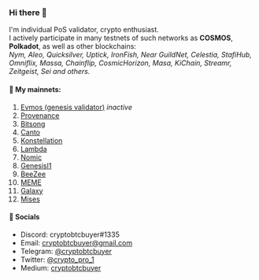 ### Hi there 🤘

I'm individual PoS validator, crypto enthusiast.  
I actively participate in many  testnets of such networks as __COSMOS__, __Polkadot__, as well as other blockchains:  
*Nym, Aleo, Quicksilver, Uptick, IronFish, Near GuildNet, Сelestia, StafiHub, Omniflix, Massa, Сhainflip, CosmicHorizon, Masa, KiChain, Streamr, Zeitgeist, Sei and others.*


#### 🧾 My mainnets:

1. [Evmos (genesis validator)](https://www.mintscan.io/evmos/validators/evmosvaloper1j6zuz54sum48ylpzjqt4jugjmr4lw6srudv7c4) *inactive*
1. [Provenance](https://www.mintscan.io/provenance/validators/pbvaloper1hxd75vuud3gddkfpglkzzsvpjwrz9zf05xu4ss)
1. [Bitsong](https://ping.pub/bitsong/staking/bitsongvaloper17dpklyxlrn9kypkd3khy9t98v8qddnghllnt7x)
1. [Canto](https://explorer.nodestake.top/canto/staking/cantovaloper1v8ghx334ql2jpu0qgjfre95lnkzvlt7t7py9gr)
1. [Konstellation](https://www.mintscan.io/konstellation/validators/darcvaloper149ggrnzvlm5pdgk53295f9nqr0d29j32d8r9yt)
1. [Lambda](https://explorer.nodestake.top/lambda/staking/lambvaloper1g88k52xwxl49hjxm0hud5fd08ntkg0ykua0gjq)
1. [Nomic](https://nomic.zenscan.io/validator.php?addr=nomic1sv9xl46wwhg34mjnkaqd669gp4ptcjvyu56yj5)
1. [Genesisl1](https://ping.pub/genesisl1/staking/genesisvaloper14ffhw6jplvhx0kn449hg55m5dd58f245nvsqkf)
1. [BeeZee](https://explorer.erialos.me/beezee/staking/bzevaloper1cgtrksac0pjj53lym42uaxrjsumtql296znp4m)
1. [MEME](https://ping.pub/meme/staking/memevaloper1nd5920jd3rynsjl7tqler3xnal9433qtqfyn0q)
1. [Galaxy](https://explorer.postcapitalist.io/galaxy/staking/galaxyvaloper132szhrframlw0xvzzj4a96ys4u4ue79y36xkyu)
1. [Mises](https://gw.mises.site/validators)



#### 💬 Socials
* Discord: cryptobtcbuyer#1335  
* Email: cryptobtcbuyer@gmail.com  
* Telegram: [@cryptobtcbuyer](https://t.me/cryptobtcbuyer)  
* Twitter: [@crypto_pro_1](https://twitter.com/crypto_pro_1)  
* Medium: [cryptobtcbuyer](https://medium.com/@cryptobtcbuyer)



<!--
**cryptobtcbuyer/cryptobtcbuyer** is a ✨ _special_ ✨ repository because its `README.md` (this file) appears on your GitHub profile.

Here are some ideas to get you started:

- 🔭 I’m currently working on ...
- 🌱 I’m currently learning ...
- 👯 I’m looking to collaborate on ...
- 🤔 I’m looking for help with ...
- 💬 Ask me about ...
- 📫 How to reach me: ...
- 😄 Pronouns: ...
- ⚡ Fun fact: ...
-->
